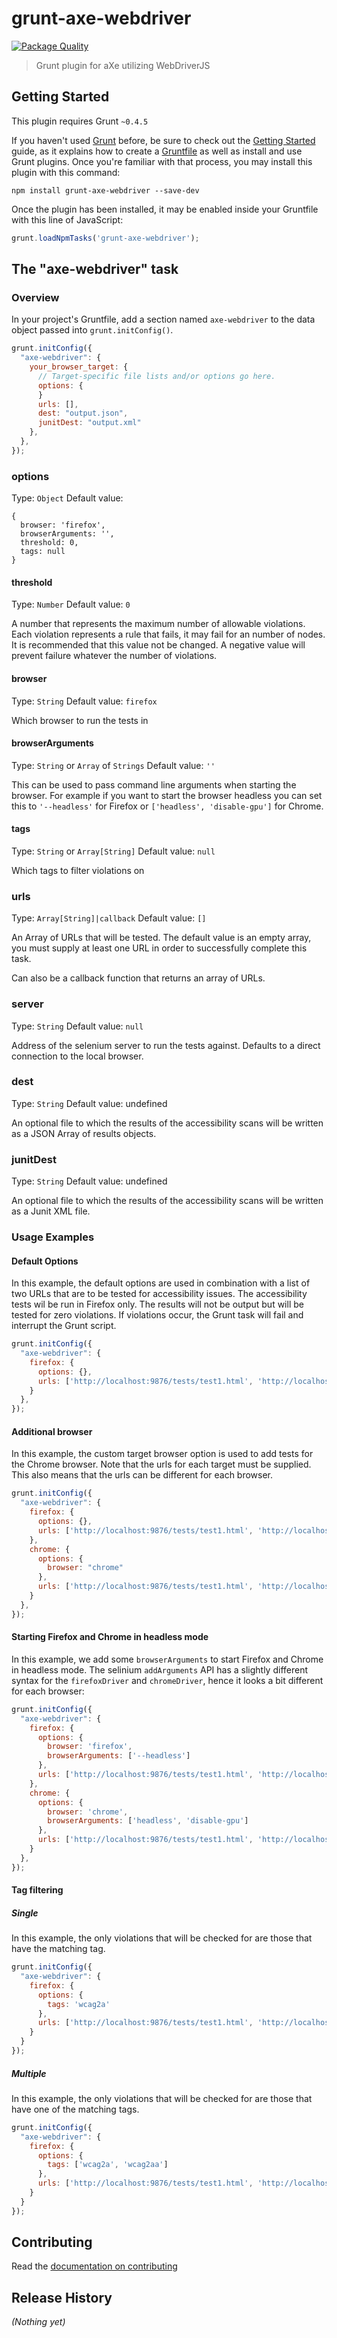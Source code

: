 # grunt-axe-webdriver

[![Package Quality](http://npm.packagequality.com/shield/grunt-axe-webdriver.svg)](http://packagequality.com/#?package=grunt-axe-webdriver)

> Grunt plugin for aXe utilizing WebDriverJS

## Getting Started
This plugin requires Grunt `~0.4.5`

If you haven't used [Grunt](http://gruntjs.com/) before, be sure to check out the [Getting Started](http://gruntjs.com/getting-started) guide, as it explains how to create a [Gruntfile](http://gruntjs.com/sample-gruntfile) as well as install and use Grunt plugins. Once you're familiar with that process, you may install this plugin with this command:

```shell
npm install grunt-axe-webdriver --save-dev
```

Once the plugin has been installed, it may be enabled inside your Gruntfile with this line of JavaScript:

```js
grunt.loadNpmTasks('grunt-axe-webdriver');
```

## The "axe-webdriver" task

### Overview
In your project's Gruntfile, add a section named `axe-webdriver` to the data object passed into `grunt.initConfig()`.

```js
grunt.initConfig({
  "axe-webdriver": {
    your_browser_target: {
      // Target-specific file lists and/or options go here.
      options: {
      }
      urls: [],
      dest: "output.json",
      junitDest: "output.xml"
    },
  },
});
```

### options
Type: `Object`
Default value:
```
{
  browser: 'firefox',
  browserArguments: '',
  threshold: 0,
  tags: null
}
```

#### threshold
Type: `Number`
Default value: `0`

A number that represents the maximum number of allowable violations. Each violation represents a rule that fails, it may fail for an number of nodes. It is recommended that this value not be changed.
A negative value will prevent failure whatever the number of violations.

#### browser
Type: `String`
Default value: `firefox`

Which browser to run the tests in

#### browserArguments
Type: `String` or `Array` of `Strings`
Default value: `''`

This can be used to pass command line arguments when starting the browser. For example if you want to start the browser headless you can set this to `'--headless'` for Firefox or `['headless', 'disable-gpu']` for Chrome.

#### tags
Type: `String` or `Array[String]`
Default value: `null`

Which tags to filter violations on

### urls
Type: `Array[String]|callback`
Default value: `[]`

An Array of URLs that will be tested. The default value is an empty array, you must supply at least one URL in order to successfully complete this task.

Can also be a callback function that returns an array of URLs.

### server
Type: `String`
Default value: `null`

Address of the selenium server to run the tests against. Defaults to a direct connection to the local browser.

### dest
Type: `String`
Default value: undefined

An optional file to which the results of the accessibility scans will be written as a JSON Array of results objects.

### junitDest
Type: `String`
Default value: undefined

An optional file to which the results of the accessibility scans will be written as a Junit XML file.

### Usage Examples

#### Default Options
In this example, the default options are used in combination with a list of two URLs that are to be tested for accessibility issues. The accessibility tests wil be run in Firefox only. The results will not be output but will be tested for zero violations. If violations occur, the Grunt task will fail and interrupt the Grunt script.

```js
grunt.initConfig({
  "axe-webdriver": {
    firefox: {
      options: {},
      urls: ['http://localhost:9876/tests/test1.html', 'http://localhost:9876/tests/test2.html']
    }
  },
});
```

#### Additional browser
In this example, the custom target browser option is used to add tests for the Chrome browser. Note that the urls for each target must be supplied. This also means that the urls can be different for each browser.

```js
grunt.initConfig({
  "axe-webdriver": {
    firefox: {
      options: {},
      urls: ['http://localhost:9876/tests/test1.html', 'http://localhost:9876/tests/test2.html']
    },
    chrome: {
      options: {
        browser: "chrome"
      },
      urls: ['http://localhost:9876/tests/test1.html', 'http://localhost:9876/tests/test2.html'],
    }
  },
});
```

#### Starting Firefox and Chrome in headless mode
In this example, we add some `browserArguments` to start Firefox and Chrome in headless mode. The selinium `addArguments` API has a slightly different syntax for the `firefoxDriver` and `chromeDriver`, hence it looks a bit different for each browser:

```js
grunt.initConfig({
  "axe-webdriver": {
    firefox: {
      options: {
        browser: 'firefox',
        browserArguments: ['--headless']
	  },
      urls: ['http://localhost:9876/tests/test1.html', 'http://localhost:9876/tests/test2.html']
    },
    chrome: {
      options: {
        browser: 'chrome',
        browserArguments: ['headless', 'disable-gpu']
      },
      urls: ['http://localhost:9876/tests/test1.html', 'http://localhost:9876/tests/test2.html'],
    }
  },
});
```

#### Tag filtering
##### Single
In this example, the only violations that will be checked for are those that have the matching tag.
```js
grunt.initConfig({
  "axe-webdriver": {
    firefox: {
      options: {
        tags: 'wcag2a'
      },
      urls: ['http://localhost:9876/tests/test1.html', 'http://localhost:9876/tests/test2.html']
    }
  }
});
```

##### Multiple
In this example, the only violations that will be checked for are those that have one of the matching tags.
```js
grunt.initConfig({
  "axe-webdriver": {
    firefox: {
      options: {
        tags: ['wcag2a', 'wcag2aa']
      },
      urls: ['http://localhost:9876/tests/test1.html', 'http://localhost:9876/tests/test2.html']
    }
  }
});
```

## Contributing

Read the [documentation on contributing](CONTRIBUTING.md)

## Release History
_(Nothing yet)_

